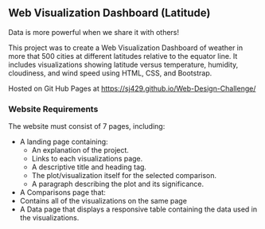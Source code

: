 ## Web Visualization Dashboard (Latitude)

Data is more powerful when we share it with others! 

This project was to create a Web Visualization Dashboard of weather in more that 500 cities at different latitudes relative to the equator line. It includes visualizations showing latitude versus temperature, humidity, cloudiness, and wind speed using HTML, CSS, and Bootstrap.

Hosted on Git Hub Pages at https://sj429.github.io/Web-Design-Challenge/

### Website Requirements

The website must consist of 7 pages, including:

* A landing page containing:
  * An explanation of the project.
  * Links to each visualizations page. 
  * A descriptive title and heading tag.
  * The plot/visualization itself for the selected comparison.
  * A paragraph describing the plot and its significance.
*   A Comparisons page that:
  * Contains all of the visualizations on the same page 
* A Data page that displays a responsive table containing the data used in the visualizations.
   







